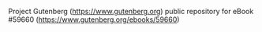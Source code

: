 Project Gutenberg (https://www.gutenberg.org) public repository for
eBook #59660 (https://www.gutenberg.org/ebooks/59660)
